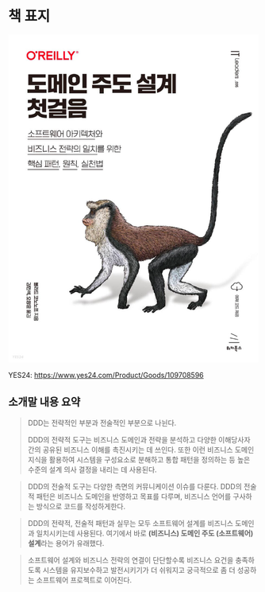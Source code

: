 # 책 표지
![img.png](ddd-first-step-book.png)

YES24: https://www.yes24.com/Product/Goods/109708596


## 소개말 내용 요약

> DDD는 전략적인 부분과 전술적인 부분으로 나뉜다. 
> 
> DDD의 전략적 도구는 비즈니스 도메인과 전략을 분석하고 다양한 이해당사자 간의 공유된 비즈니스 이해를 촉진시키는 데 
> 쓰인다. 또한 이런 비즈니스 도메인 지식을 활용하여 시스템을 구성요소로 분해하고 통합 패턴을 정의하는 등 높은 수준의 설계 의사 결정을 
> 내리는 데 사용된다.

 
> DDD의 전술적 도구는 다양한 측면의 커뮤니케이션 이슈를 다룬다. DDD의 전술적 패턴은 비즈니스 도메인을 반영하고 목표를 다루며, 
> 비즈니스 언어를 구사하는 방식으로 코드를 작성하게한다. 


> DDD의 전략적, 전술적 패턴과 실무는 모두 소프트웨어 설계를 비즈니스 도메인과 일치시키는데 사용된다. 
> 여기에서 바로 **(비즈니스) 도메인 주도 (소프트웨어) 설계**라는 용어가 유래했다.

> 소프트웨어 설계와 비즈니스 전략의 연결이 단단할수록 
> 비즈니스 요건을 충족하도록 시스템을 유지보수하고 발전시키기가 더 쉬워지고 궁극적으로 좀 더 성공하는 소프트웨어 프로젝트로 이어진다.
